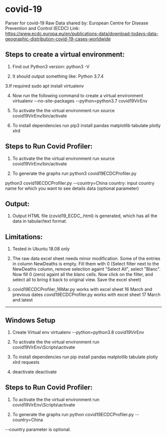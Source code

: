 # covid-19
Parser for covid-19
Raw Data shared by: European Centre for Disease Prevention and Control (ECDC) 
Link: https://www.ecdc.europa.eu/en/publications-data/download-todays-data-geographic-distribution-covid-19-cases-worldwide

Steps to create a virtual environment:
--------------------------------------
1. Find out Python3 version:
python3 -V

2. It should output something like:
Python 3.7.4

3.If required
sudo apt install virtualenv

4. Now run the following command to create a virtual environment
virtualenv --no-site-packages --python=python3.7 covid19VirEnv

5. To activate the the virtual environment run
source covid19VirEnv/bin/activate

6. To install dependencies run
pip3 install pandas matplotlib tabulate plotly xlrd


Steps to Run Covid Profiler:
--------------------------
1. To activate the the virtual environment run
source covid19VirEnv/bin/activate

2. To generate the graphs run
python3 covid19ECDCProfiler.py <logFileName>

python3 covid19ECDCProfiler.py --country=China
  country: input country name for which you want to see details data (optional parameter)

Output:
--------------------------
1. Output HTML file (covid19_ECDC_<YYYY-MM-DD>.html) is generated, which has all the data in tabular/text format.

Limitations:
--------------------------
1. Tested in Ubuntu 18.08 only
2. The raw data excel sheet needs minor modification. Some of the entries in column NewDeaths is empty. Fill them with 0
(Select filter next to the NewDeaths column, remove selection againt "Select All", select "Blanc". Now fill 0 (zero) againt all the blanc cells. Now click on the filter, and select all to bring it back to original view. Save the excel sheet)

3. covid19ECDCProfiler_16Mar.py works with excel sheet 16 March and previous  dates
covid19ECDCProfiler.py works with excel sheet 17 March and latest


--------------------------
Windows Setup
--------------------------
1. Create Virtual env
virtualenv --python=python3.8 covid19VirEnv

2. To activate the the virtual environment run
covid19VirEnv\Scripts\activate

3. To install dependencies run
pip install pandas matplotlib tabulate plotly xlrd requests

4. deactivate
deactivate

Steps to Run Covid Profiler:
--------------------------
1. To activate the the virtual environment run
covid19VirEnv\Scripts\activate

2. To generate the graphs run
python covid19ECDCProfiler.py --country=China

--country parameter is optional.
